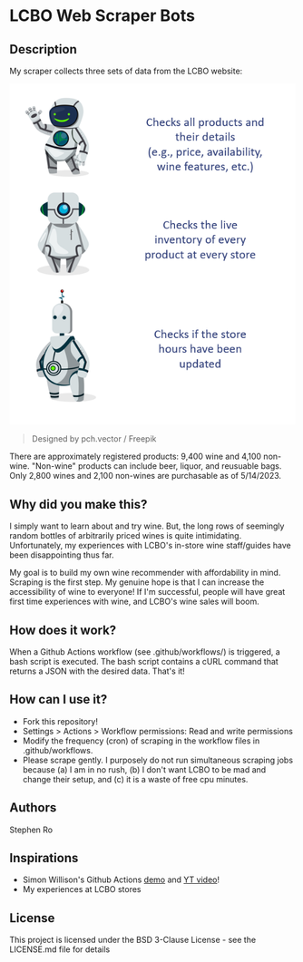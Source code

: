 # LCBO Web Scraper Bots

## Description

My scraper collects three sets of data from the LCBO website:

![](img/robots.png)
>Designed by pch.vector / Freepik

There are approximately registered products: 9,400 wine and 4,100 non-wine. "Non-wine" products can include beer, liquor, and reusuable bags. Only 2,800 wines and 2,100 non-wines are purchasable as of 5/14/2023. 

## Why did you make this?

I simply want to learn about and try wine. But, the long rows of seemingly random bottles of arbitrarily priced wines is quite intimidating. Unfortunately, my experiences with LCBO's in-store wine staff/guides have been disappointing thus far. 

My goal is to build my own wine recommender with affordability in mind. Scraping is the first step. My genuine hope is that I can increase the accessibility of wine to everyone! If I'm successful, people will have great first time experiences with wine, and LCBO's wine sales will boom. 

## How does it work?

When a Github Actions workflow (see .github/workflows/) is triggered, a bash script is executed. The bash script contains a cURL command that returns a JSON with the desired data. That's it! 

## How can I use it?

* Fork this repository! 
* Settings > Actions > Workflow permissions: Read and write permissions
* Modify the frequency (cron) of scraping in the workflow files in .github/workflows. 
* Please scrape gently. I purposely do not run simultaneous scraping jobs because (a) I am in no rush, (b) I don't want LCBO to be mad and change their setup, and (c) it is a waste of free cpu minutes. 

## Authors

Stephen Ro

## Inspirations

* Simon Willison's Github Actions [demo](https://github.com/simonw/ca-fires-history) and [YT video](https://www.youtube.com/watch?v=2CjA-03yK8I)!
* My experiences at LCBO stores


## License

This project is licensed under the BSD 3-Clause License - see the LICENSE.md file for details
